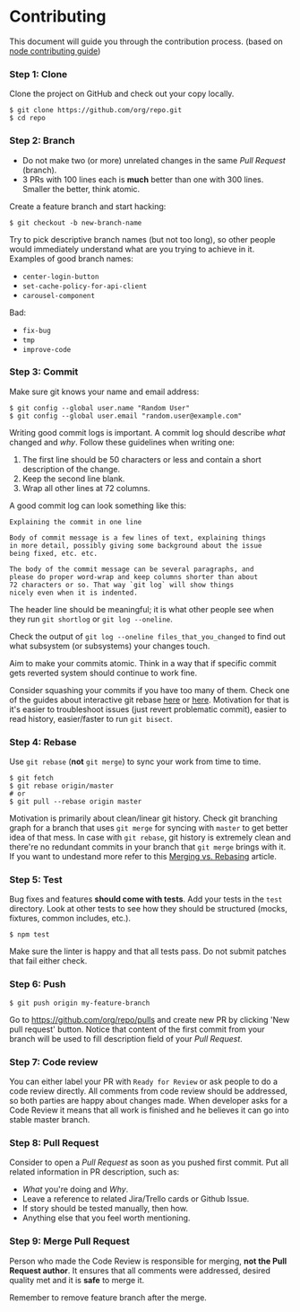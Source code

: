 # Contributing

This document will guide you through the contribution process. (based on [node contributing guide](https://github.com/nodejs/node/blob/master/CONTRIBUTING.md))


### Step 1: Clone

Clone the project on GitHub and check out your copy locally.

```text
$ git clone https://github.com/org/repo.git
$ cd repo
```

### Step 2: Branch

 - Do not make two (or more) unrelated changes in the same *Pull Request* (branch).
 - 3 PRs with 100 lines each is **much** better than one with 300 lines. Smaller the better, think atomic.

Create a feature branch and start hacking:

```text
$ git checkout -b new-branch-name
```

Try to pick descriptive branch names (but not too long), so other people would immediately understand what are you trying to achieve in it. Examples of good branch names:

 - `center-login-button`
 - `set-cache-policy-for-api-client`
 - `carousel-component`

Bad:

  - `fix-bug`
  - `tmp`
  - `improve-code`


### Step 3: Commit

Make sure git knows your name and email address:

```text
$ git config --global user.name "Random User"
$ git config --global user.email "random.user@example.com"
```

Writing good commit logs is important. A commit log should describe *what* changed and *why*. Follow these guidelines when writing one:

1. The first line should be 50 characters or less and contain a short
   description of the change.
2. Keep the second line blank.
3. Wrap all other lines at 72 columns.

A good commit log can look something like this:

```
Explaining the commit in one line

Body of commit message is a few lines of text, explaining things
in more detail, possibly giving some background about the issue
being fixed, etc. etc.

The body of the commit message can be several paragraphs, and
please do proper word-wrap and keep columns shorter than about
72 characters or so. That way `git log` will show things
nicely even when it is indented.
```

The header line should be meaningful; it is what other people see when they run `git shortlog` or `git log --oneline`.

Check the output of `git log --oneline files_that_you_changed` to find out what subsystem (or subsystems) your changes touch.

Aim to make your commits atomic. Think in a way that if specific commit gets reverted system should continue to work fine.

Consider squashing your commits if you have too many of them. Check one of the guides about interactive git rebase [here](https://help.github.com/articles/about-git-rebase/) or [here](http://gitready.com/advanced/2009/02/10/squashing-commits-with-rebase.html). Motivation for that is it's easier to troubleshoot issues (just revert problematic commit), easier to read history, easier/faster to run `git bisect`.


### Step 4: Rebase

Use `git rebase` (**not** `git merge`) to sync your work from time to time.

```text
$ git fetch
$ git rebase origin/master
# or
$ git pull --rebase origin master
```

Motivation is primarily about clean/linear git history. Check git branching graph for a branch that uses `git merge` for syncing with `master` to get better idea of that mess. In case with `git rebase`, git history is extremely clean and there're no redundant commits in your branch that `git merge` brings with it. If you want to undestand more refer to this [Merging vs. Rebasing](https://www.atlassian.com/git/tutorials/merging-vs-rebasing/workflow-walkthrough) article.


### Step 5: Test

Bug fixes and features **should come with tests**. Add your tests in the `test` directory. Look at other tests to see how they should be structured (mocks, fixtures, common includes, etc.).

```text
$ npm test
```

Make sure the linter is happy and that all tests pass. Do not submit patches that fail either check.


### Step 6: Push

```text
$ git push origin my-feature-branch
```

Go to https://github.com/org/repo/pulls and create new PR by clicking 'New pull request' button. Notice that content of the first commit from your branch will be used to fill description field of your *Pull Request*.


### Step 7: Code review

You can either label your PR with `Ready for Review` or ask people to do a code review directly. All comments from code review should be addressed, so both parties are happy about changes made. When developer asks for a Code Review it means that all work is finished and he believes it can go into stable master branch.


### Step 8: Pull Request

Consider to open a *Pull Request* as soon as you pushed first commit. Put all related information in PR description, such as:

 - *What* you're doing and *Why*.
 - Leave a reference to related Jira/Trello cards or Github Issue.
 - If story should be tested manually, then how.
 - Anything else that you feel worth mentioning.


### Step 9: Merge Pull Request

Person who made the Code Review is responsible for merging, **not the Pull Request author**. It ensures that all comments were addressed, desired quality met and it is **safe** to merge it.

Remember to remove feature branch after the merge.
